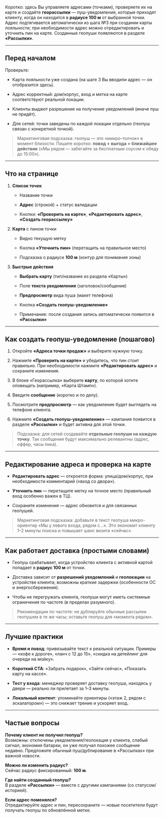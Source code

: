 Коротко: здесь Вы управляете адресами (точками), проверяете их на карте и создаёте **георассылки** — пуш-уведомления, которые приходят клиенту, когда он находится в **радиусе 100 м** от выбранной точки. Адрес подтягивается автоматически из шага №3 при создании карты лояльности; при необходимости адрес можно отредактировать и уточнить пин на карте. Созданные геопуши появляются в разделе **«Рассылки»**.

---
## Перед началом

Проверьте:

- Карта лояльности уже создана (на шаге 3 Вы вводили адрес — он отобразится здесь).
    
- Адрес корректный: дом/корпус, вход и метка на карте соответствуют реальной локации.
    
- Клиенты выдают разрешение на получение уведомлений (иначе пуш не придёт).
    
- Для сетей: точки заведены по каждой локации отдельно (геопуш связан с конкретной точкой).
    

> Маркетинговая подсказка: геопуш — это «микро-толчок» в момент близости. Пишите коротко: **повод + выгода + ближайшее действие** («Мы рядом — забегайте за бесплатным соусом к обеду до 15:00»).

---

## Что на странице

1. **Список точек**
    
    - Название точки
        
    - **Адрес** (строкой) + статус валидации
        
    - Кнопки: **«Проверить на карте»**, **«Редактировать адрес»**, **«Создать георассылку»**
        
2. **Карта** с пином точки
    
    - Видно текущую метку
        
    - Кнопка **«Уточнить пин»** (перетащить на правильное место)
        
    - Подсказка о радиусе **100 м** (контур для понимания зоны)
        
3. **Быстрые действия**
    
    - **Выбрать карту** (тип/название из раздела «Карты»)
        
    - Поле **текста уведомления** (заголовок/сообщение)
        
    - **Предпросмотр** вида пуша (макет телефона)
        
    - Кнопка **«Создать геопуш-уведомление»**
        
    - Примечание: после создания запись автоматически появится в **«Рассылки»**
        

---

## Как создать геопуш-уведомление (пошагово)

1. Откройте **«Адреса точки продаж»** и выберите нужную точку.
    
2. Нажмите **«Проверить на карте»** и убедитесь, что пин стоит правильно. При необходимости нажмите **«Редактировать адрес»** и сохраните изменения.
    
3. В блоке «Георассылка» выберите **карту**, по которой хотите оповещать (например, «Карта Штамп»).
    
4. Введите **сообщение** (коротко и по делу).
    
5. Посмотрите **предпросмотр** — как уведомление будет выглядеть на телефоне клиента.
    
6. Нажмите **«Создать геопуш-уведомление»** — кампания появится в разделе **«Рассылки»** и будет активна для этой точки.
    

> Подсказка: для сетей создавайте **отдельные геопуши на каждую точку**. Так сообщения будут максимально релевантны (адрес, оффер, часы пика).

---

## Редактирование адреса и проверка на карте

- **Редактировать адрес** — откроется форма: улица/дом/корпус, при необходимости комментарий («вход со двора»).
    
- **Уточнить пин** — перетащите метку на точное место (правильный вход особенно важен в ТЦ).
    
- Сохраните изменения — адрес обновится и для связанных геопушей.
    

> Маркетинговая подсказка: добавьте в текст геопуша микро-ориентир «Мы у левого входа, рядом с…». Это экономит клиенту 1–2 минуты поиска и повышает шанс визита «сейчас».

---

## Как работает доставка (простыми словами)

- Геопуш срабатывает, когда устройство клиента с активной картой попадает в **радиус 100 м** от точки.
    
- Доставка зависит от **разрешений уведомлений** и **геолокации** на устройстве клиента; возможны краткие задержки (особенности ОС и энергосбережения).
    
- Чтобы не перегружать клиента, геопуши могут иметь системные ограничения по частоте (в пределах разумного).
    

> Рекомендации по частоте: не дублируйте обычные рассылки геопушем в те же часы; оставьте геопуш для «момента рядом».

---

## Лучшие практики

- **Время и повод**: привязывайте текст к реальной ситуации. Примеры — «кофе к дороге», «ланч с 12 до 15», «скидка на детейлинг для очереди на мойку».
    
- **Короткий CTA**: «Забрать подарок», «Зайти сейчас», «Показать карту на кассе».
    
- **Тест у входа**: менеджер проверяет доставку геопуша, находясь у двери — реально ли прилетает за 1–3 минуты.
    
- **Локальный контент**: упоминайте ориентиры («этаж 2, рядом с эскалатором») — это снижает трение и ускоряет вход.
    

---

## Частые вопросы

**Почему клиент не получил геопуш?**  
Возможны: отключены уведомления/геолокация у клиента, слабый сигнал, экономия батареи, он уже получал похожее сообщение недавно. Предложите обычный пуш/дублирование в «Рассылках» при важной новости.

**Можно ли изменить радиус?**  
Сейчас радиус фиксированный: **100 м**.

**Где найти созданный геопуш?**  
В разделе **«Рассылки»** — вместе с другими кампаниями (со статусом/историей).

**Если адрес поменялся?**  
Отредактируйте адрес и пин, пересохраните — новые посетители будут получать геопуш по обновлённой метке.